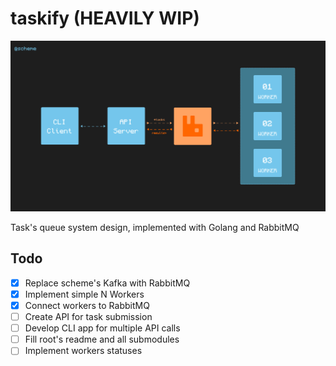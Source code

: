 # taskify (HEAVILY WIP)

![preview scheme](./scheme.jpg)

Task's queue system design, implemented with Golang and RabbitMQ

## Todo

- [X] Replace scheme's Kafka with RabbitMQ
- [X] Implement simple N Workers
- [X] Connect workers to RabbitMQ
- [ ] Create API for task submission
- [ ] Develop CLI app for multiple API calls
- [ ] Fill root's readme and all submodules
- [ ] Implement workers statuses
